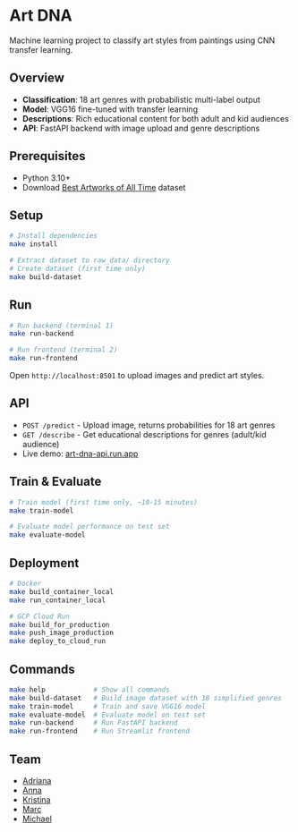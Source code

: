 # Art DNA

Machine learning project to classify art styles from paintings using CNN transfer learning.

## Overview

- **Classification**: 18 art genres with probabilistic multi-label output
- **Model**: VGG16 fine-tuned with transfer learning
- **Descriptions**: Rich educational content for both adult and kid audiences
- **API**: FastAPI backend with image upload and genre descriptions

## Prerequisites

- Python 3.10+
- Download [Best Artworks of All Time](https://www.kaggle.com/datasets/ikarus777/best-artworks-of-all-time/data) dataset

## Setup

```bash
# Install dependencies
make install

# Extract dataset to raw_data/ directory
# Create dataset (first time only)
make build-dataset
```

## Run

```bash
# Run backend (terminal 1)
make run-backend

# Run frontend (terminal 2)
make run-frontend
```

Open `http://localhost:8501` to upload images and predict art styles.

## API

- `POST /predict` - Upload image, returns probabilities for 18 art genres
- `GET /describe` - Get educational descriptions for genres (adult/kid audience)
- Live demo: [art-dna-api.run.app](https://art-dna-api-521843227251.europe-west1.run.app)

## Train & Evaluate

```bash
# Train model (first time only, ~10-15 minutes)
make train-model

# Evaluate model performance on test set
make evaluate-model
```

## Deployment

```bash
# Docker
make build_container_local
make run_container_local

# GCP Cloud Run
make build_for_production
make push_image_production
make deploy_to_cloud_run
```

## Commands

```bash
make help            # Show all commands
make build-dataset   # Build image dataset with 18 simplified genres
make train-model     # Train and save VGG16 model
make evaluate-model  # Evaluate model on test set
make run-backend     # Run FastAPI backend
make run-frontend    # Run Streamlit frontend
```

## Team

- [Adriana]()
- [Anna](https://github.com/AnnaShe78)
- [Kristina](https://github.com/TinaKgn)
- [Marc](https://github.com/MarcRenard)
- [Michael](https://github.com/michaelsmueller)
